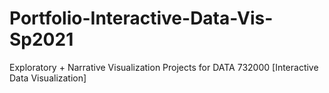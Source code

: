 # Portfolio-Interactive-Data-Vis-Sp2021
Exploratory + Narrative Visualization Projects for DATA 732000 [Interactive Data Visualization]
